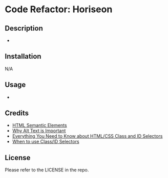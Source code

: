 # Code Refactor: Horiseon

## Description
-

## Installation
N/A

## Usage
-

## Credits
- [HTML Semantic Elements](https://www.w3schools.com/html/html5_semantic_elements.asp)
- [Why Alt Text is Important](https://moz.com/learn/seo/alt-text)
- [Everything You Need to Know about HTML/CSS Class and ID Selectors](https://www.udacity.com/blog/2021/01/html-css-class-and-id-selectors-everything-you-need-to-know.html)
- [When to use Class/ID Selectors](https://www.codecademy.com/forum_questions/53ac57c3282ae3c0820004d5)

## License
Please refer to the LICENSE in the repo.